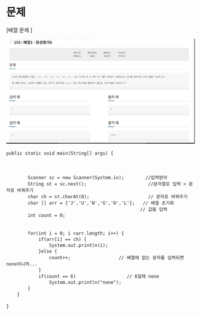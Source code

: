 # 문제 



[배열 문제 ]

![](%EB%AC%B8%EC%A0%9C%ED%92%80%EC%9D%B4.assets/%ED%99%94%EB%A9%B4%20%EC%BA%A1%EC%B2%98%202021-10-04%20213215.jpg)

```
public static void main(String[] args) {
	 

		
		Scanner sc = new Scanner(System.in);        //입력받아 
		String st = sc.next();                       //문자열로 입력 > 문자로 바꿔주기 
		char ch = st.charAt(0);                      // 문자로 바꿔주기 
		char [] arr = {'J','U','N','G','O','L'};   // 배열 초기화 
	                                              // 값을 입력 
		int count = 0;
							
		
		for(int i = 0; i <arr.length; i++) {
			if(arr[i] == ch) { 
				System.out.println(i);
			}else {
				count++;                  // 배열에 없는 문자를 입력되면 none이니까...
			}
			if(count == 6)                   // 6일때 none 
				System.out.println("none");
		}
	}

}

```

